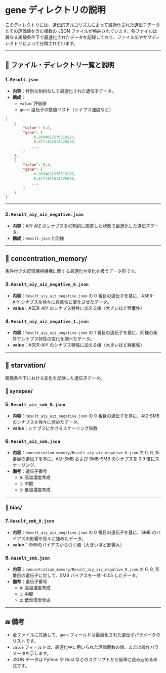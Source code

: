 # gene ディレクトリの説明

このディレクトリには、遺伝的アルゴリズムによって最適化された遺伝子データとその評価値を含む複数の JSON ファイルが格納されています。各ファイルは異なる実験条件下で最適化されたデータを記録しており、ファイル名やサブディレクトリによって分類されています。

---

## 📁 ファイル・ディレクトリ一覧と説明

### 1. `Result.json`

- **内容**：特別な制約なしで最適化された遺伝子データ。
- **構成**：
  - `value`: 評価値
  - `gene`: 遺伝子の数値リスト（シナプス強度など）

```json
[
    {
        "value": 0.0,
        "gene": [
            -0.8094022576319283,
            -0.6771492613425638,
            ...
        ]
    },
    {
        "value": 0.1,
        "gene": [
            -0.8094022576319283,
            -0.6771492613425638,
            ...
        ]
    }
]
```

---

### 2. `Result_aiy_aiz_negative.json`

- **内容**：AIY-AIZ のシナプスを抑制的に固定した状態で最適化した遺伝子データ。
- **構成**：`Result.json` と同様

---

## 📁 concentration_memory/

条件付きの記憶保持機構に関する最適化や変化を扱うデータ群です。

### 3. `Result_aiy_aiz_negative_0.json`

- **内容**：`Result_aiy_aiz_negative.json` の 0 番目の遺伝子を基に、ASER-AIY シナプスを徐々に興奮性に変化させたデータ。
- **value**：ASER-AIY のシナプス特性に加える値（大きいほど興奮性）

### 4. `Result_aiy_aiz_negative_1.json`

- **内容**：`Result_aiy_aiz_negative.json` の 1 番目の遺伝子を基に、同様の条件でシナプス特性の変化を調べたデータ。
- **value**：ASER-AIY のシナプス特性に加える値（大きいほど興奮性）

---

## 📁 starvation/

飢餓条件下における変化を反映した遺伝子データ。

### 🔸 synapse/

### 5. `Result_aiz_smb_0.json`

- **内容**：`Result_aiy_aiz_negative.json` の 0 番目の遺伝子を基に、AIZ-SMB のシナプスを徐々に弱めたデータ。
- **value**：シナプスにかけるスケーリング係数

### 6. `Result_aiz_smb.json`

- **内容**：`concentration_memory/Result_aiy_aiz_negative_0.json` の 0, 9, 15 番目の遺伝子を基に、AIZ-SMB および SMB-SMB のシナプスを 0.9 倍にスケーリング。
- **備考**：遺伝子番号
  - `0`: 高塩濃度育成
  - `1`: 中間
  - `2`: 低塩濃度育成

---

### 🔸 bias/

### 7. `Result_smb_0.json`

- **内容**：`Result_aiy_aiz_negative.json` の 0 番目の遺伝子を基に、SMB のバイアスの影響を徐々に強めたデータ。
- **value**：SMBのバイアスから引く値（大きいほど影響大）

### 8. `Result_smb.json`

- **内容**：`concentration_memory/Result_aiy_aiz_negative_0.json` の 0, 9, 15 番目の遺伝子に対して、SMB バイアスを一律 -0.05 したデータ。
- **備考**：遺伝子番号
  - `0`: 高塩濃度育成
  - `1`: 中間
  - `2`: 低塩濃度育成

---

## 🔚 備考

- 全ファイルに共通して、`gene` フィールドは最適化された遺伝子パラメータのリストです。
- `value` フィールドは、最適化中に用いられた評価関数の値、または操作パラメータを示します。
- JSON データは Python や Rust などのスクリプトから簡単に読み込める形式です。
